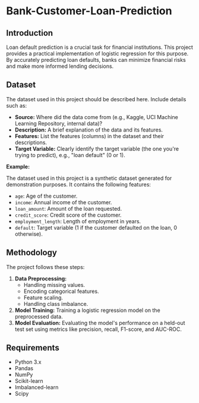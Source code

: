 # Bank-Customer-Loan-Prediction

## Introduction

Loan default prediction is a crucial task for financial institutions. This project provides a practical implementation of logistic regression for this purpose. By accurately predicting loan defaults, banks can minimize financial risks and make more informed lending decisions.

## Dataset

The dataset used in this project should be described here. Include details such as:

*   **Source:** Where did the data come from (e.g., Kaggle, UCI Machine Learning Repository, internal data)?
*   **Description:** A brief explanation of the data and its features.
*   **Features:** List the features (columns) in the dataset and their descriptions.
*   **Target Variable:** Clearly identify the target variable (the one you're trying to predict), e.g., "loan default" (0 or 1).

**Example:**

The dataset used in this project is a synthetic dataset generated for demonstration purposes. It contains the following features:

*   `age`: Age of the customer.
*   `income`: Annual income of the customer.
*   `loan_amount`: Amount of the loan requested.
*   `credit_score`: Credit score of the customer.
*   `employment_length`: Length of employment in years.
*   `default`: Target variable (1 if the customer defaulted on the loan, 0 otherwise).

## Methodology

The project follows these steps:

1.  **Data Preprocessing:**
    *   Handling missing values.
    *   Encoding categorical features.
    *   Feature scaling.
    *   Handling class imbalance.
2.  **Model Training:** Training a logistic regression model on the preprocessed data.
3.  **Model Evaluation:** Evaluating the model's performance on a held-out test set using metrics like precision, recall, F1-score, and AUC-ROC.

## Requirements

*   Python 3.x
*   Pandas
*   NumPy
*   Scikit-learn
*   Imbalanced-learn 
*   Scipy
